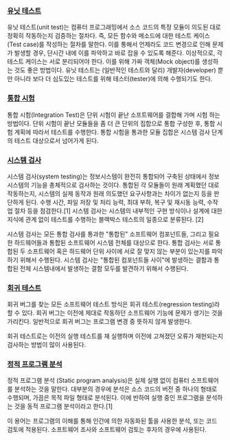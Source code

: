### [유닛 테스트](https://ko.wikipedia.org/wiki/%EC%9C%A0%EB%8B%9B_%ED%85%8C%EC%8A%A4%ED%8A%B8)
유닛 테스트(unit test)는 컴퓨터 프로그래밍에서 소스 코드의 특정 모듈이 의도된 대로 정확히 작동하는지 검증하는 절차다. 즉, 모든 함수와 메소드에 대한 테스트 케이스(Test case)를 작성하는 절차를 말한다. 이를 통해서 언제라도 코드 변경으로 인해 문제가 발생할 경우, 단시간 내에 이를 파악하고 바로 잡을 수 있도록 해준다. 이상적으로, 각 테스트 케이스는 서로 분리되어야 한다. 이를 위해 가짜 객체(Mock object)를 생성하는 것도 좋은 방법이다. 유닛 테스트는 (일반적인 테스트와 달리) 개발자(developer) 뿐만 아니라 보다 더 심도있는 테스트를 위해 테스터(tester)에 의해 수행되기도 한다.

### [통합 시험](https://ko.wikipedia.org/wiki/%ED%86%B5%ED%95%A9_%EC%8B%9C%ED%97%98)
통합 시험(Integration Test)은 단위 시험이 끝난 소프트웨어를 결합해 가며 시험 하는 방법이다. 단위 시험이 끝난 모듈들을 좀 더 큰 단위의 집합으로 통합 구성한 후, 통합 시험 계획에 따라서 테스트를 수행한다. 통합 시험을 통과한 모듈 집합은 시스템 검사 단계의 테스트 대상으로서 넘어가게 된다.

### [시스템 검사](https://ko.wikipedia.org/wiki/%EC%8B%9C%EC%8A%A4%ED%85%9C_%EA%B2%80%EC%82%AC)
시스템 검사(system testing)는 정보시스템이 완전히 통합되어 구축된 상태에서 정보시스템의 기능을 총체적으로 검사하는 것이다. 통합된 각 모듈들이 원래 계획했던 대로 작동하는지, 시스템의 실제 동작과 원래 의도했던 요구사항과는 차이가 없는지 등을 판단하게 된다. 수행 시간, 파일 저장 및 처리 능력, 최대 부하, 복구 및 재시동 능력, 수작업 절차 등을 점검한다.[1] 시스템 검사는 시스템의 내부적인 구현 방식이나 설계에 대한 지식에 관계 없이 테스트를 수행하는 블랙박스 테스트의 일종으로 분류된다. [2]

시스템 검사는 모든 통합 검사를 통과한 "통합된" 소프트웨어 컴포넌트들, 그리고 필요한 하드웨어들과 통합된 소프트웨어 시스템 전체를 대상으로 한다. 통합 검사는 서로 통합된 두 소프트웨어 혹은 하드웨어 단위 사이에 서로 잘 맞지 않는 부분이 있는지를 파악하기 위해서 수행된다. 시스템 검사는 "통합된 컴포넌트들 사이"에 발생하는 결함과 통합된 전체 시스템내에서 발생하는 결함 모두를 발견하기 위해서 수행된다.

### [회귀 테스트](https://ko.wikipedia.org/wiki/%ED%9A%8C%EA%B7%80_%ED%85%8C%EC%8A%A4%ED%8A%B8)
회귀 버그를 찾는 모든 소프트웨어 테스트 방식은 회귀 테스트(regression testing)라 할 수 있다. 회귀 버그는 이전에 제대로 작동하던 소프트웨어 기능에 문제가 생기는 것을 가리킨다. 일반적으로 회귀 버그는 프로그램 변경 중 뜻하지 않게 발생한다.

회귀 테스트로는 이전의 실행 테스트를 재 실행하며 이전에 고쳐졌던 오류가 재현되는지 검사하는 방법이 많이 사용된다.

### [정적 프로그램 분석](https://ko.wikipedia.org/wiki/%EC%A0%95%EC%A0%81_%ED%94%84%EB%A1%9C%EA%B7%B8%EB%9E%A8_%EB%B6%84%EC%84%9D)
정적 프로그램 분석 (Static program analysis)은 실제 실행 없이 컴퓨터 소프트웨어를 분석하는 것을 말한다. 대부분의 경우에 분석은 소스 코드의 버전 중 하나의 형태로 수행되며, 가끔은 목적 파일 형태로 분석된다. 이에 반하여 실행 중인 프로그램을 분석하는 것을 동적 프로그램 분석이라고 한다.[1]

이 용어는 프로그램의 이해를 통해 인간에 의한 자동화된 툴을 사용한 분석, 또는 코드 검토에 적용된다. 소프트웨어 조사와 소프트웨어 검토는 후자의 경우에 사용된다.